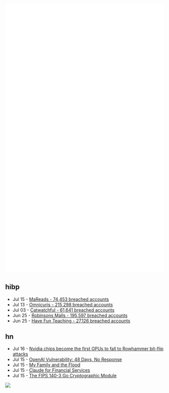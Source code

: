![Metrics](https://raw.githubusercontent.com/phixion/phixion/master/metrics.svg)

## hibp

<!--
for https://github.com/phixion/phixion/blob/main/.github/workflows/feeds.yml
-->
<!--START_SECTION:haveibeenpwnd-->
- Jul 15 - [MaReads - 74,453 breached accounts](https://haveibeenpwned.com/Breach/MaReads)
- Jul 13 - [Omnicuris - 215,298 breached accounts](https://haveibeenpwned.com/Breach/Omnicuris)
- Jul 03 - [Catwatchful - 61,641 breached accounts](https://haveibeenpwned.com/Breach/Catwatchful)
- Jun 25 - [Robinsons Malls - 195,597 breached accounts](https://haveibeenpwned.com/Breach/RobinsonsMalls)
- Jun 25 - [Have Fun Teaching - 27,126 breached accounts](https://haveibeenpwned.com/Breach/HaveFunTeaching)
<!--END_SECTION:haveibeenpwnd-->

## hn

<!--
for https://github.com/phixion/phixion/blob/main/.github/workflows/feeds.yml
-->
<!--START_SECTION:hn-->
- Jul 16 - [Nvidia chips become the first GPUs to fall to Rowhammer bit-flip attacks](https://arstechnica.com/security/2025/07/nvidia-chips-become-the-first-gpus-to-fall-to-rowhammer-bit-flip-attacks/)
- Jul 15 - [OpenAI Vulnerability: 48 Days, No Response](https://requilence.any.org/open-ai-vulnerability-responsible-disclosure)
- Jul 15 - [My Family and the Flood](https://www.texasmonthly.com/news-politics/texas-flood-firsthand-account/)
- Jul 15 - [Claude for Financial Services](https://www.anthropic.com/news/claude-for-financial-services)
- Jul 15 - [The FIPS 140-3 Go Cryptographic Module](https://go.dev/blog/fips140)
<!--END_SECTION:hn-->

<!--
for https://yhype.me
-->
![](https://hit.yhype.me/github/profile?user_id=13013670)
